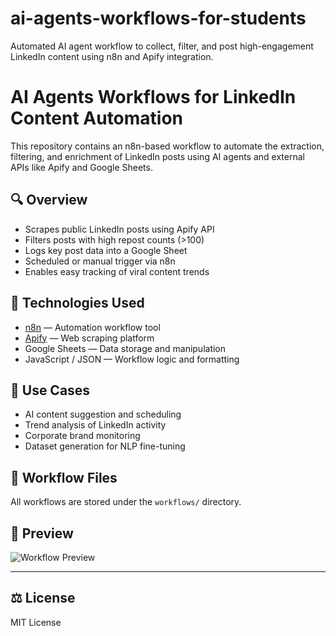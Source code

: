 # ai-agents-workflows-for-students
Automated AI agent workflow to collect, filter, and post high-engagement LinkedIn content using n8n and Apify integration.

# AI Agents Workflows for LinkedIn Content Automation

This repository contains an n8n-based workflow to automate the extraction, filtering, and enrichment of LinkedIn posts using AI agents and external APIs like Apify and Google Sheets.

## 🔍 Overview

- Scrapes public LinkedIn posts using Apify API
- Filters posts with high repost counts (>100)
- Logs key post data into a Google Sheet
- Scheduled or manual trigger via n8n
- Enables easy tracking of viral content trends

## 🚀 Technologies Used

- [n8n](https://n8n.io/) — Automation workflow tool
- [Apify](https://apify.com/) — Web scraping platform
- Google Sheets — Data storage and manipulation
- JavaScript / JSON — Workflow logic and formatting

## 🧠 Use Cases

- AI content suggestion and scheduling
- Trend analysis of LinkedIn activity
- Corporate brand monitoring
- Dataset generation for NLP fine-tuning

## 📂 Workflow Files

All workflows are stored under the `workflows/` directory.

## 📸 Preview

![Workflow Preview](assets/preview.png)

---

## ⚖️ License

MIT License
